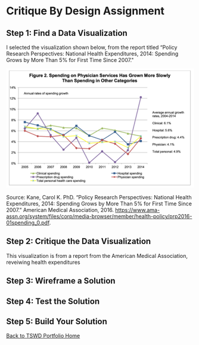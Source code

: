 # Critique By Design Assignment

## Step 1: Find a Data Visualization
I selected the visualization shown below, from the report titled “Policy Research Perspectives: National Health Expenditures, 2014: Spending Grows by More Than 5% for First Time Since 2007." 

![Original Visualization](OriginalChart.png)

Source: Kane, Carol K. PhD. “Policy Research Perspectives: National Health Expenditures, 2014: Spending Grows by More Than 5% for First Time Since 2007.” American Medical Association, 2016. https://www.ama-assn.org/system/files/corp/media-browser/member/health-policy/prp2016-01spending_0.pdf. 

## Step 2: Critique the Data Visualization
This visualization is from a report from the American Medical Association, reveiwing health expenditures 


## Step 3: Wireframe a Solution

## Step 4: Test the Solution

## Step 5: Build Your Solution
<div class="flourish-embed flourish-chart" data-src="visualisation/7759220"><script src="https://public.flourish.studio/resources/embed.js"></script></div>


[Back to TSWD Portfolio Home](/README.md)
